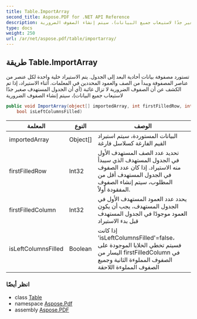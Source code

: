 ```yaml
---
title: Table.ImportArray
second_title: Aspose.PDF for .NET API Reference
description: طريقة الجدول. تستورد مصفوفة بيانات أحادية البعد إلى الجدول. يتم الاستيراد خلية واحدة لكل عنصر من عناصر المصفوفة ويبدأ من الصف والعمود المحددين في المعلمات. أثناء الاستيراد، إذا تم الكشف عن أن الصفوف الضرورية لا تزال غائبة (أي أن الجدول المستهدف صغير جدًا لاستيعاب جميع البيانات)، سيتم إنشاء الصفوف الضرورية
type: docs
weight: 250
url: /ar/net/aspose.pdf/table/importarray/
---
```

## طريقة Table.ImportArray

تستورد مصفوفة بيانات أحادية البعد إلى الجدول. يتم الاستيراد خلية واحدة لكل عنصر من عناصر المصفوفة ويبدأ من الصف والعمود المحددين في المعلمات. أثناء الاستيراد، إذا تم الكشف عن أن الصفوف الضرورية لا تزال غائبة (أي أن الجدول المستهدف صغير جدًا لاستيعاب جميع البيانات)، سيتم إنشاء الصفوف الضرورية

```csharp
public void ImportArray(object[] importedArray, int firstFilledRow, int firstFilledColumn, 
    bool isLeftColumnsFilled)
```

| المعلمة | النوع | الوصف |
| --- | --- | --- |
| importedArray | Object[] | البيانات المستوردة، سيتم استيراد القيم الفارغة كسلاسل فارغة |
| firstFilledRow | Int32 | تحديد عدد الصف المستهدف الأول في الجدول المستهدف الذي سيبدأ منه الاستيراد. إذا كان عدد الصفوف في الجدول المستهدف أقل من المطلوب، سيتم إنشاء الصفوف المفقودة أولاً. |
| firstFilledColumn | Int32 | يحدد عدد العمود المستهدف الأول في الجدول المستهدف، يجب أن يكون العمود موجودًا في الجدول المستهدف قبل بدء الاستيراد |
| isLeftColumnsFilled | Boolean | إذا كانت 'isLeftColumnsFilled'=false، فسيتم تخطي الخلايا الموجودة على اليسار من firstFilledColumn في الصفوف المملوءة الثانية وجميع الصفوف المملوءة اللاحقة |

### انظر أيضًا

* class [Table](../)
* namespace [Aspose.Pdf](../../../aspose.pdf/)
* assembly [Aspose.PDF](../../../)